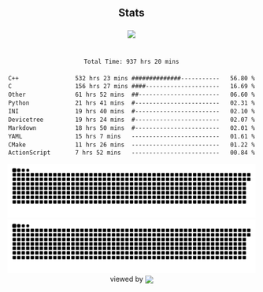 


<div align="center">

## Stats
<img style="margin: 5px;" src="https://github-readme-stats.vercel.app/api?username=Sylensky&hide=stars&cache_seconds=1800&count_private=true&show_icons=true&include_all_commits=true&hide_border=false&theme=github_dark"/>
</div><br>

<div align="center">

<!--START_SECTION:waka-->

```txt
Total Time: 937 hrs 20 mins

C++                532 hrs 23 mins ##############-----------   56.80 %
C                  156 hrs 27 mins ####---------------------   16.69 %
Other              61 hrs 52 mins  ##-----------------------   06.60 %
Python             21 hrs 41 mins  #------------------------   02.31 %
INI                19 hrs 40 mins  #------------------------   02.10 %
Devicetree         19 hrs 24 mins  #------------------------   02.07 %
Markdown           18 hrs 50 mins  #------------------------   02.01 %
YAML               15 hrs 7 mins   -------------------------   01.61 %
CMake              11 hrs 26 mins  -------------------------   01.22 %
ActionScript       7 hrs 52 mins   -------------------------   00.84 %
```

<!--END_SECTION:waka-->

</div>

<div align="center">
<img src="https://raw.githubusercontent.com/Sylensky/Sylensky/animation/github-contribution-grid-blue-snake-dark.svg#gh-dark-mode-only"/>
<img src="https://raw.githubusercontent.com/Sylensky/Sylensky/animation/github-contribution-grid-snake.svg#gh-light-mode-only"/>
</div>

<div align="center">
viewed by <img src="https://visitor-badge.laobi.icu/badge?page_id=Sylensky.Sylensky" align="center" height="20" width="" />
</div>

